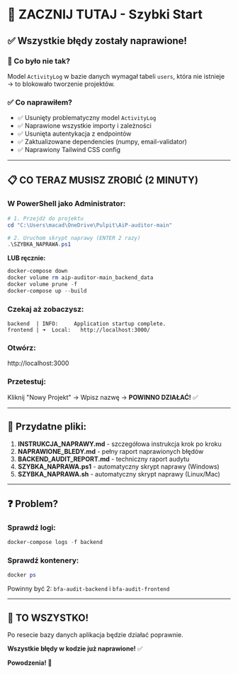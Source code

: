 # 🚀 ZACZNIJ TUTAJ - Szybki Start

## ✅ Wszystkie błędy zostały naprawione!

### 🎯 Co było nie tak?
Model `ActivityLog` w bazie danych wymagał tabeli `users`, która nie istnieje → to blokowało tworzenie projektów.

### ✅ Co naprawiłem?
- ✅ Usunięty problematyczny model `ActivityLog`
- ✅ Naprawione wszystkie importy i zależności
- ✅ Usunięta autentykacja z endpointów
- ✅ Zaktualizowane dependencies (numpy, email-validator)
- ✅ Naprawiony Tailwind CSS config

---

## 📋 CO TERAZ MUSISZ ZROBIĆ (2 MINUTY)

### W PowerShell jako Administrator:

```powershell
# 1. Przejdź do projektu
cd "C:\Users\macad\OneDrive\Pulpit\AiP-auditor-main"

# 2. Uruchom skrypt naprawy (ENTER 2 razy)
.\SZYBKA_NAPRAWA.ps1
```

**LUB ręcznie:**

```powershell
docker-compose down
docker volume rm aip-auditor-main_backend_data
docker volume prune -f
docker-compose up --build
```

### Czekaj aż zobaczysz:
```
backend  | INFO:     Application startup complete.
frontend | ➜  Local:   http://localhost:3000/
```

### Otwórz:
http://localhost:3000

### Przetestuj:
Kliknij "Nowy Projekt" → Wpisz nazwę → **POWINNO DZIAŁAĆ!** ✅

---

## 📁 Przydatne pliki:

1. **INSTRUKCJA_NAPRAWY.md** - szczegółowa instrukcja krok po kroku
2. **NAPRAWIONE_BLEDY.md** - pełny raport naprawionych błędów
3. **BACKEND_AUDIT_REPORT.md** - techniczny raport audytu
4. **SZYBKA_NAPRAWA.ps1** - automatyczny skrypt naprawy (Windows)
5. **SZYBKA_NAPRAWA.sh** - automatyczny skrypt naprawy (Linux/Mac)

---

## ❓ Problem?

### Sprawdź logi:
```powershell
docker-compose logs -f backend
```

### Sprawdź kontenery:
```powershell
docker ps
```

Powinny być 2: `bfa-audit-backend` i `bfa-audit-frontend`

---

## 🎉 TO WSZYSTKO!

Po resecie bazy danych aplikacja będzie działać poprawnie.

**Wszystkie błędy w kodzie już naprawione!** ✅

**Powodzenia! 🚀**
